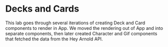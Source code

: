 # Decks and Cards
This lab goes through several iterations of creating Deck and Card components to render in App. We moved the rendering out of App and into separate components, then later created Character and Gif components that fetched the data from the Hey Arnold API. 
